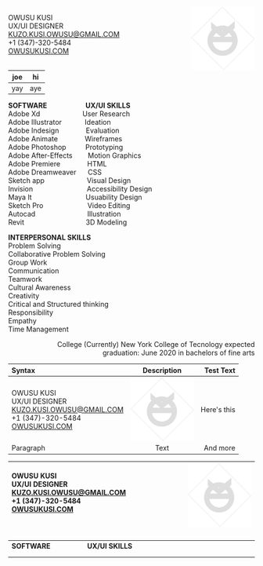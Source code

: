 <img align="right" src="images/resumelogo2.png" width="130"> 

OWUSU KUSI <br> UX/UI DESIGNER<br>KUZO.KUSI.OWUSU@GMAIL.COM <br>+1 (347)-320-5484 <br>[OWUSUKUSI.COM](https://www.owusukusi.com "My Portfolio")

| joe         | hi          |
| ----------- | ----------- |
| yay         | aye         |

**SOFTWARE**&nbsp; &nbsp; &nbsp; &nbsp; &nbsp; &nbsp; &nbsp; &nbsp; &nbsp; &nbsp; **UX/UI SKILLS**<br>
Adobe Xd&nbsp; &nbsp; &nbsp; &nbsp; &nbsp; &nbsp; &nbsp; &nbsp; &nbsp; &nbsp; &nbsp; User Research <br> 
Adobe Illustrator&nbsp; &nbsp; &nbsp; &nbsp; &nbsp; &nbsp;  Ideation <br>
Adobe Indesign&nbsp; &nbsp; &nbsp; &nbsp; &nbsp; &nbsp; &nbsp; Evaluation<br>
Adobe Animate&nbsp; &nbsp; &nbsp; &nbsp; &nbsp; &nbsp; &nbsp; Wireframes<br>
Adobe Photoshop&nbsp; &nbsp; &nbsp; &nbsp; &nbsp; Prototyping<br>
Adobe After-Effects&nbsp; &nbsp; &nbsp; &nbsp; Motion Graphics<br>
Adobe Premiere&nbsp; &nbsp; &nbsp; &nbsp; &nbsp; &nbsp; &nbsp; HTML<br>
Adobe Dreamweaver&nbsp; &nbsp; &nbsp; CSS<br>
Sketch app&nbsp; &nbsp; &nbsp; &nbsp; &nbsp; &nbsp; &nbsp; &nbsp; &nbsp; &nbsp; &nbsp; Visual Design<br>
Invision &nbsp; &nbsp; &nbsp; &nbsp; &nbsp; &nbsp; &nbsp; &nbsp; &nbsp; &nbsp; &nbsp; &nbsp; &nbsp; &nbsp;Accessibility Design<br>
Maya lt&nbsp; &nbsp; &nbsp; &nbsp; &nbsp; &nbsp; &nbsp; &nbsp; &nbsp; &nbsp; &nbsp; &nbsp; &nbsp; &nbsp; Usuability Design<br>
Sketch Pro&nbsp; &nbsp; &nbsp; &nbsp; &nbsp; &nbsp; &nbsp; &nbsp; &nbsp; &nbsp; &nbsp; &nbsp;Video Editing<br>
Autocad &nbsp; &nbsp; &nbsp; &nbsp; &nbsp; &nbsp; &nbsp; &nbsp; &nbsp; &nbsp; &nbsp; &nbsp; &nbsp; Illustration<br>
Revit &nbsp; &nbsp; &nbsp; &nbsp; &nbsp; &nbsp; &nbsp; &nbsp; &nbsp; &nbsp; &nbsp; &nbsp; &nbsp; &nbsp; &nbsp; &nbsp;3D Modeling<br>
 



**INTERPERSONAL SKILLS** <br>
Problem Solving <br>
Collaborative Problem Solving <br>
Group Work <br>
Communication <br>
Teamwork <br>
Cultural Awareness <br>
Creativity<br>
Critical and Structured thinking<br>
Responsibility<br>
Empathy<br>
Time Management <br>


<p align="right">
College
 (Currently) New York College of Tecnology expected <br> graduation: June 2020 in bachelors of fine arts
</p>

  
 | Syntax | Description | Test Text     |
| :---       |    :----:   |          ---: |
| OWUSU KUSI <br> UX/UI DESIGNER<br>KUZO.KUSI.OWUSU@GMAIL.COM <br>+1 (347)-320-5484 <br>[OWUSUKUSI.COM](https://www.owusukusi.com "My Portfolio")      | <img align="right" src="images/resumelogo2.png" width="130">     | Here's this   |
| Paragraph   | Text        | And more      |



| OWUSU KUSI <br> UX/UI DESIGNER<br>KUZO.KUSI.OWUSU@GMAIL.COM <br>+1 (347)-320-5484 <br>[OWUSUKUSI.COM](https://www.owusukusi.com "My Portfolio") <br> &nbsp; &nbsp; &nbsp; &nbsp; &nbsp; &nbsp; &nbsp; &nbsp; &nbsp; &nbsp; &nbsp;  &nbsp; &nbsp; &nbsp; &nbsp; &nbsp; &nbsp; &nbsp; &nbsp; &nbsp; &nbsp; &nbsp;  &nbsp; &nbsp; &nbsp; &nbsp; &nbsp; &nbsp; &nbsp; &nbsp; &nbsp; &nbsp; &nbsp;  &nbsp; &nbsp; &nbsp; &nbsp; &nbsp; &nbsp; &nbsp; &nbsp; &nbsp; &nbsp; &nbsp;  &nbsp; &nbsp; &nbsp; &nbsp; &nbsp; &nbsp; &nbsp; &nbsp; &nbsp; &nbsp; &nbsp;| <img align="right" src="images/resumelogo2.png" width="130">  &nbsp; &nbsp; &nbsp; &nbsp; &nbsp; &nbsp; &nbsp; &nbsp; &nbsp; &nbsp; &nbsp;  &nbsp; &nbsp; &nbsp; &nbsp; &nbsp; &nbsp; &nbsp; &nbsp; &nbsp; &nbsp; &nbsp;  &nbsp; &nbsp; &nbsp; &nbsp; &nbsp; &nbsp; &nbsp; &nbsp; &nbsp; &nbsp; &nbsp;  &nbsp; &nbsp; &nbsp; &nbsp; &nbsp; &nbsp; &nbsp; &nbsp; &nbsp; &nbsp; &nbsp;  &nbsp; &nbsp; &nbsp; &nbsp; &nbsp; &nbsp; &nbsp; &nbsp; &nbsp; &nbsp; &nbsp;  &nbsp; &nbsp; &nbsp; &nbsp; &nbsp; &nbsp; &nbsp; &nbsp; &nbsp; &nbsp; &nbsp;  &nbsp; &nbsp; &nbsp; &nbsp; &nbsp; &nbsp; &nbsp; &nbsp; &nbsp; &nbsp; &nbsp; &nbsp; |
|:---	|:---	|
|**SOFTWARE**&nbsp; &nbsp; &nbsp; &nbsp; &nbsp; &nbsp; &nbsp; &nbsp; &nbsp; &nbsp; **UX/UI SKILLS**<br>  	|  	|
|   	|   	|
|   	|   	|
